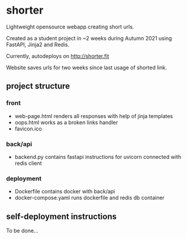 # shorter

Lightweight opensource webapp creating short urls.

Created as a student project in ~2 weeks during Autumn 2021 using FastAPI, Jinja2 and Redis.

Currently, autodeploys on http://shorter.fit

Website saves urls for two weeks since last usage of shorted link.

## project structure

### front

- web-page.html renders all responses with help of jinja templates
- oops.html works as a broken links handler
- favicon.ico

### back/api

- backend.py contains fastapi instructions for uvicorn connected with redis client

### deployment

- Dockerfile contains docker with back/api
- docker-compose.yaml runs dockerfile and redis db container

## self-deployment instructions

To be done...